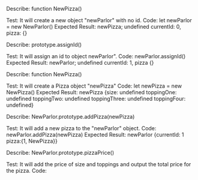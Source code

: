 Describe: function NewPizza()

Test: It will create a new object "newParlor" with no id.
Code: let newParlor = new NewParlor()
Expected Result: newPizza; undefined currentId: 0, pizza: {}

Describe: prototype.assignId()

Test: It will assign an id to object newParlor".
Code: newParlor.assignId()
Expected Result: newParlor; undefined currentId: 1, pizza {}

Describe: function NewPizza()

Test: It will create a Pizza object "newPizza"
Code: let newPizza = new NewPizza()
Expected Result: newPizza {size: undefined toppingOne: undefined toppingTwo: undefined toppingThree: undefined toppingFour: undefined}

Describe: NewParlor.prototype.addPizza(newPizza)

Test: It will add a new pizza to the "newParlor" object.
Code: newParlor.addPizza(newPizza)
Expected Result: newParlor {currentId: 1 pizza:{1, NewPizza}}

Describe: NewParlor.prototype.pizzaPrice()

Test: It will add the price of size and toppings and output the total price for the pizza.
Code:
